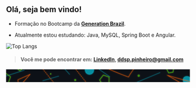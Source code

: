 
##                        **Olá, seja bem vindo!**


* Formação no Bootcamp da **[Generation Brazil](https://brazil.generation.org/)**. 

*  Atualmente estou estudando: Java, MySQL, Spring Boot e Angular.


![Top Langs](https://github-readme-stats.vercel.app/api/top-langs/?username=ddsp-pinheiro&theme=blue-green)


> #### Você me pode encontrar em:  [LinkedIn](https://www.linkedin.com/in/daniele-pinheiro/),  ddsp.pinheiro@gmail.com

![end](https://github.com/ddsp-pinheiro/ddsp-pinheiro/blob/main/GitHubEND.png)
